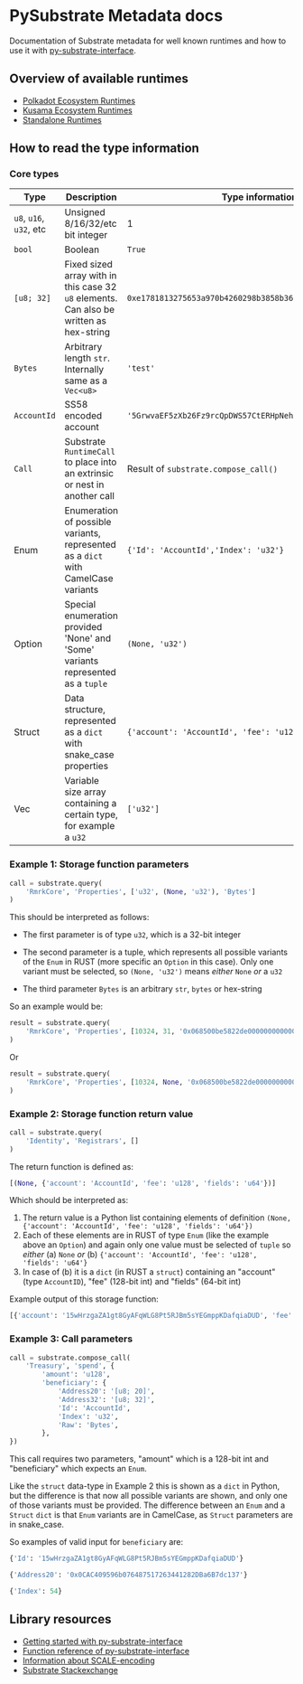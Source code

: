 # PySubstrate Metadata docs

Documentation of Substrate metadata for well known runtimes and how to use it with [py-substrate-interface](https://github.com/polkascan/py-substrate-interface).

## Overview of available runtimes

* [Polkadot Ecosystem Runtimes](polkadot-runtimes.md)
* [Kusama Ecosystem Runtimes](kusama-runtimes.md)
* [Standalone Runtimes](standalone-runtimes.md)

## How to read the type information

### Core types

| Type                    | Description                                                                             | Type information example                                             |
|-------------------------|-----------------------------------------------------------------------------------------|----------------------------------------------------------------------|
| `u8`, `u16`, `u32`, etc | Unsigned 8/16/32/etc bit integer                                                        | 1                                                                    |
| `bool`                  | Boolean                                                                                 | `True`                                                               |
| `[u8; 32]`              | Fixed sized array with in this case 32 `u8` elements. Can also be written as hex-string | `0xe1781813275653a970b4260298b3858b36d38e072256dad674f7c786a0cae236` |
| `Bytes`                 | Arbitrary length `str`. Internally same as a `Vec<u8>`                                  | `'test'`                                                             |
| `AccountId`             | SS58 encoded account                                                                    | `'5GrwvaEF5zXb26Fz9rcQpDWS57CtERHpNehXCPcNoHGKutQY'`                     |
| `Call`                  | Substrate `RuntimeCall` to place into an extrinsic or nest in another call              | Result of `substrate.compose_call()`                                 |
| Enum                    | Enumeration of possible variants, represented as a `dict` with CamelCase variants       | `{'Id': 'AccountId','Index': 'u32'}`                                 |
| Option                  | Special enumeration provided 'None' and 'Some' variants represented as a `tuple`        | `(None, 'u32')`                                                      |
| Struct                  | Data structure, represented as a `dict` with snake_case properties                      | `{'account': 'AccountId', 'fee': 'u128', 'fields': 'u64'}`           |
| Vec                     | Variable size array containing a certain type, for example a `u32`                      | `['u32']`                                                            |


### Example 1: Storage function parameters

```python
call = substrate.query(
    'RmrkCore', 'Properties', ['u32', (None, 'u32'), 'Bytes']
)
```
This should be interpreted as follows:

* The first parameter is of type `u32`, which is a 32-bit integer

* The second parameter is a tuple, which represents all possible variants of the `Enum` in RUST (more specific an `Option` in this case). Only one variant must be selected, so `(None, 'u32')` means _either_ `None` _or_ a `u32`

* The third parameter `Bytes` is an arbitrary `str`, `bytes` or hex-string

So an example would be:

```python
result = substrate.query(
    'RmrkCore', 'Properties', [10324, 31, '0x068500be5822de000000000000000000']
)
```

Or 

```python
result = substrate.query(
    'RmrkCore', 'Properties', [10324, None, '0x068500be5822de000000000000000000']
)
```

### Example 2: Storage function return value 

```python
call = substrate.query(
    'Identity', 'Registrars', []
)
```
The return function is defined as: 
```python
[(None, {'account': 'AccountId', 'fee': 'u128', 'fields': 'u64'})]
```

Which should be interpreted as:

1. The return value is a Python list containing elements of definition `(None, {'account': 'AccountId', 'fee': 'u128', 'fields': 'u64'})`
2. Each of these elements are in RUST of type `Enum` (like the example above an `Option`) and again only one value must be selected of `tuple` so _either_ (a) `None` _or_  (b) `{'account': 'AccountId', 'fee': 'u128', 'fields': 'u64'}`  
3. In case of (b) it is a `dict` (in RUST a `struct`) containing an "account" (type `AccountID`), "fee" (128-bit int) and "fields" (64-bit int) 

Example output of this storage function:

```python
[{'account': '15wHrzgaZA1gt8GyAFqWLG8Pt5RJBm5sYEGmppKDafqiaDUD', 'fee': 121321321, 'fields': 1231}, None, {'account': '1297caNVrdbg9tQew1kJSHJuMQr93Z4vcD1offK6AzgV4KSE', 'fee': 0, 'fields': 0}]
```

### Example 3: Call parameters

```python
call = substrate.compose_call(
    'Treasury', 'spend', {
        'amount': 'u128',
        'beneficiary': {
            'Address20': '[u8; 20]',
            'Address32': '[u8; 32]',
            'Id': 'AccountId',
            'Index': 'u32',
            'Raw': 'Bytes',
        },
})
```
This call requires two parameters, "amount" which is a 128-bit int and "beneficiary" which expects an `Enum`.

Like the `struct` data-type in Example 2 this is shown as a `dict` in Python, but the difference is that now all 
possible variants are shown, and only one of those variants must be provided. The difference between an `Enum` and a 
`Struct` `dict` is that `Enum` variants are in CamelCase, as 
`Struct` parameters are in snake_case.  

So examples of valid input for `beneficiary` are:
```python
{'Id': '15wHrzgaZA1gt8GyAFqWLG8Pt5RJBm5sYEGmppKDafqiaDUD'}

{'Address20': '0x0CAC409596b076487517263441282DBa6B7dc137'}

{'Index': 54}
``` 

## Library resources 

* [Getting started with py-substrate-interface](https://polkascan.github.io/py-substrate-interface/getting-started/)
* [Function reference of py-substrate-interface](https://polkascan.github.io/py-substrate-interface/)
* [Information about SCALE-encoding](https://github.com/polkascan/py-scale-codec#examples-of-different-types)
* [Substrate Stackexchange](https://substrate.stackexchange.com/questions/tagged/python)
